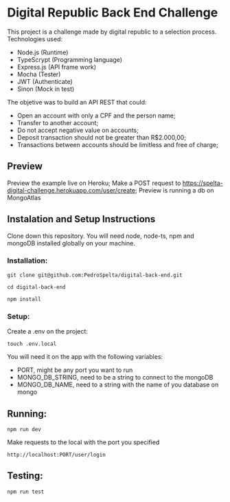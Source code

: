 # Digital Republic Back End Challenge

This project is a challenge made by digital republic to a selection process.
Technologies used:
- Node.js (Runtime)
- TypeScrypt (Programming language)
- Express.js (API frame work)
- Mocha (Tester)
- JWT (Authenticate)
- Sinon (Mock in test)

The objetive was to build an API REST that could:
- Open an account with only a CPF and the person name;
- Transfer to another account;
- Do not accept negative value on accounts;
- Deposit transaction should not be greater than R$2.000,00;
- Transactions between accounts should be limitless and free of charge;

## Preview

Preview the example live on Heroku;
Make a POST request to https://spelta-digital-challenge.herokuapp.com/user/create;
Preview is running a db on MongoAtlas

## Instalation and Setup Instructions

Clone down this repository. You will need node, node-ts, npm and mongoDB installed globally on your machine.

### Installation:

```
git clone git@github.com:PedroSpelta/digital-back-end.git
```
```
cd digital-back-end
```
```
npm install
```

### Setup:

Create a .env on the project:

```
touch .env.local
```

You will need it on the app with the following variables:
- PORT, might be any port you want to run
- MONGO_DB_STRING, need to be a string to connect to the mongoDB
- MONGO_DB_NAME, need to a string with the name of you database on mongo


## Running:
```
npm run dev
```
Make requests to the local with the port you specified
```
http://localhost:PORT/user/login
```

## Testing:
```
npm run test
```
